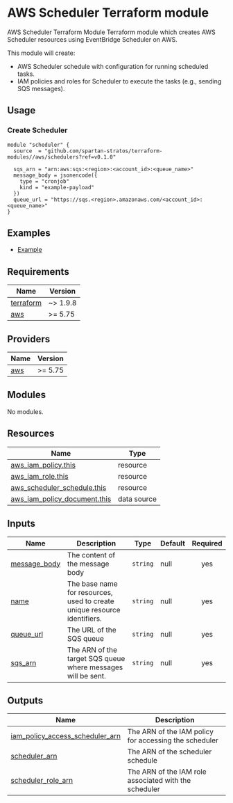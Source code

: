 # AWS Scheduler Terraform module

AWS Scheduler Terraform Module
Terraform module which creates AWS Scheduler resources using EventBridge Scheduler on AWS.

This module will create:

- AWS Scheduler schedule with configuration for running scheduled tasks.
- IAM policies and roles for Scheduler to execute the tasks (e.g., sending SQS messages).

## Usage

### Create Scheduler

```hcl
module "scheduler" {
  source  = "github.com/spartan-stratos/terraform-modules//aws/schedulers?ref=v0.1.0"

  sqs_arn = "arn:aws:sqs:<region>:<account_id>:<queue_name>"
  message_body = jsonencode({
    type = "cronjob"
    kind = "example-payload"
  })
  queue_url = "https://sqs.<region>.amazonaws.com/<account_id>:<queue_name>"
}
```

## Examples

- [Example](./examples/complete/)

## Requirements

| Name                                                                     | Version  |
| ------------------------------------------------------------------------ |----------|
| <a name="requirement_terraform"></a> [terraform](#requirement_terraform) | ~> 1.9.8 |
| <a name="requirement_aws"></a> [aws](#requirement_aws)                   | \>= 5.75 |

## Providers

| Name                                             | Version  |
| ------------------------------------------------ |----------|
| <a name="provider_aws"></a> [aws](#provider_aws) | \>= 5.75 |

## Modules

No modules.

## Resources

| Name | Type |
|------|------|
| [aws_iam_policy.this](https://registry.terraform.io/providers/hashicorp/aws/latest/docs/resources/iam_policy) | resource |
| [aws_iam_role.this](https://registry.terraform.io/providers/hashicorp/aws/latest/docs/resources/iam_role) | resource |
| [aws_scheduler_schedule.this](https://registry.terraform.io/providers/hashicorp/aws/latest/docs/resources/scheduler_schedule) | resource |
| [aws_iam_policy_document.this](https://registry.terraform.io/providers/hashicorp/aws/latest/docs/data-sources/iam_policy_document) | data source |

## Inputs

| Name | Description | Type | Default | Required |
|------|-------------|------|--|:--------:|
| <a name="input_message_body"></a> [message\_body](#input\_message\_body) | The content of the message body | `string` | null | yes |
| <a name="input_name"></a> [name](#input\_name) | The base name for resources, used to create unique resource identifiers. | `string` | null | yes |
| <a name="input_queue_url"></a> [queue\_url](#input\_queue\_url) | The URL of the SQS queue | `string` | null | yes |
| <a name="input_sqs_arn"></a> [sqs\_arn](#input\_sqs\_arn) | The ARN of the target SQS queue where messages will be sent. | `string` | null | yes |

## Outputs

| Name | Description |
|------|-------------|
| <a name="output_iam_policy_access_scheduler_arn"></a> [iam\_policy\_access\_scheduler\_arn](#output\_iam\_policy\_access\_scheduler\_arn) | The ARN of the IAM policy for accessing the scheduler |
| <a name="output_scheduler_arn"></a> [scheduler\_arn](#output\_scheduler\_arn) | The ARN of the scheduler schedule |
| <a name="output_scheduler_role_arn"></a> [scheduler\_role\_arn](#output\_scheduler\_role\_arn) | The ARN of the IAM role associated with the scheduler |
